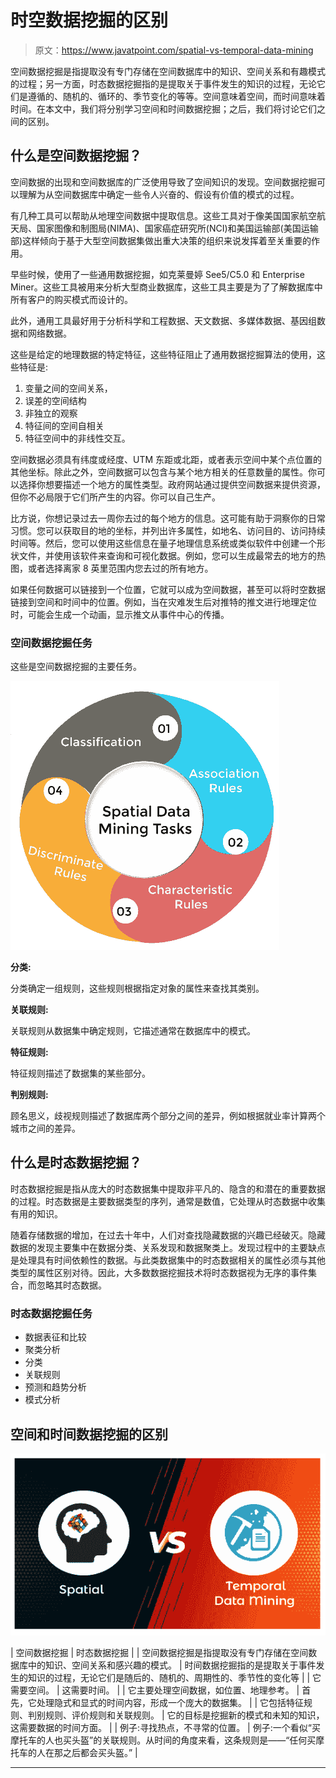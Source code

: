# 时空数据挖掘的区别

> 原文：<https://www.javatpoint.com/spatial-vs-temporal-data-mining>

空间数据挖掘是指提取没有专门存储在空间数据库中的知识、空间关系和有趣模式的过程；另一方面，时态数据挖掘指的是提取关于事件发生的知识的过程，无论它们是遵循的、随机的、循环的、季节变化的等等。空间意味着空间，而时间意味着时间。在本文中，我们将分别学习空间和时间数据挖掘；之后，我们将讨论它们之间的区别。

## 什么是空间数据挖掘？

空间数据的出现和空间数据库的广泛使用导致了空间知识的发现。空间数据挖掘可以理解为从空间数据库中确定一些令人兴奋的、假设有价值的模式的过程。

有几种工具可以帮助从地理空间数据中提取信息。这些工具对于像美国国家航空航天局、国家图像和制图局(NIMA)、国家癌症研究所(NCI)和美国运输部(美国运输部)这样倾向于基于大型空间数据集做出重大决策的组织来说发挥着至关重要的作用。

早些时候，使用了一些通用数据挖掘，如克莱曼婷 See5/C5.0 和 Enterprise Miner。这些工具被用来分析大型商业数据库，这些工具主要是为了了解数据库中所有客户的购买模式而设计的。

此外，通用工具最好用于分析科学和工程数据、天文数据、多媒体数据、基因组数据和网络数据。

这些是给定的地理数据的特定特征，这些特征阻止了通用数据挖掘算法的使用，这些特征是:

1.  变量之间的空间关系，
2.  误差的空间结构
3.  非独立的观察
4.  特征间的空间自相关
5.  特征空间中的非线性交互。

空间数据必须具有纬度或经度、UTM 东距或北距，或者表示空间中某个点位置的其他坐标。除此之外，空间数据可以包含与某个地方相关的任意数量的属性。你可以选择你想要描述一个地方的属性类型。政府网站通过提供空间数据来提供资源，但你不必局限于它们所产生的内容。你可以自己生产。

比方说，你想记录过去一周你去过的每个地方的信息。这可能有助于洞察你的日常习惯。您可以获取目的地的坐标，并列出许多属性，如地名、访问目的、访问持续时间等。然后，您可以使用这些信息在量子地理信息系统或类似软件中创建一个形状文件，并使用该软件来查询和可视化数据。例如，您可以生成最常去的地方的热图，或者选择离家 8 英里范围内您去过的所有地方。

如果任何数据可以链接到一个位置，它就可以成为空间数据，甚至可以将时空数据链接到空间和时间中的位置。例如，当在灾难发生后对推特的推文进行地理定位时，可能会生成一个动画，显示推文从事件中心的传播。

### 空间数据挖掘任务

这些是空间数据挖掘的主要任务。

![Spatial vs Temporal Data Mining](img/d0326638b3879a35b067f8138b0d2590.png)

**分类:**

分类确定一组规则，这些规则根据指定对象的属性来查找其类别。

**关联规则:**

关联规则从数据集中确定规则，它描述通常在数据库中的模式。

**特征规则:**

特征规则描述了数据集的某些部分。

**判别规则:**

顾名思义，歧视规则描述了数据库两个部分之间的差异，例如根据就业率计算两个城市之间的差异。

## 什么是时态数据挖掘？

时态数据挖掘是指从庞大的时态数据集中提取非平凡的、隐含的和潜在的重要数据的过程。时态数据是主要数据类型的序列，通常是数值，它处理从时态数据中收集有用的知识。

随着存储数据的增加，在过去十年中，人们对查找隐藏数据的兴趣已经破灭。隐藏数据的发现主要集中在数据分类、关系发现和数据聚类上。发现过程中的主要缺点是处理具有时间依赖性的数据。与此类数据集中的时态数据相关的属性必须与其他类型的属性区别对待。因此，大多数数据挖掘技术将时态数据视为无序的事件集合，而忽略其时态数据。

### 时态数据挖掘任务

*   数据表征和比较
*   聚类分析
*   分类
*   关联规则
*   预测和趋势分析
*   模式分析

## 空间和时间数据挖掘的区别

![Spatial vs Temporal Data Mining](img/63014b0614aead30dd605373435c4260.png)

| 空间数据挖掘 | 时态数据挖掘 |
| 空间数据挖掘是指提取没有专门存储在空间数据库中的知识、空间关系和感兴趣的模式。 | 时间数据挖掘指的是提取关于事件发生的知识的过程，无论它们是随后的、随机的、周期性的、季节性的变化等 |
| 它需要空间。 | 这需要时间。 |
| 它主要处理空间数据，如位置、地理参考。 | 首先，它处理隐式和显式的时间内容，形成一个庞大的数据集。 |
| 它包括特征规则、判别规则、评价规则和关联规则。 | 它的目标是挖掘新的模式和未知的知识，这需要数据的时间方面。 |
| 例子:寻找热点，不寻常的位置。 | 例子:一个看似“买摩托车的人也买头盔”的关联规则。从时间的角度来看，这条规则是——“任何买摩托车的人在那之后都会买头盔。” |

* * *